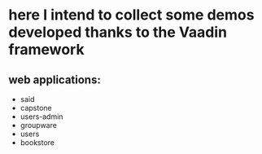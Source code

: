 # here I intend to collect some demos developed thanks to the Vaadin framework

## web applications:

* said
* capstone
* users-admin
* groupware
* users
* bookstore
